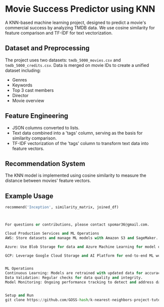 # Movie Success Predictor using KNN

A KNN-based machine learning project, designed to predict a movie's commercial success by analyzing TMDB data. We use cosine similarity for feature comparison and TF-IDF for text vectorization.

## Dataset and Preprocessing

The project uses two datasets: `tmdb_5000_movies.csv` and `tmdb_5000_credits.csv`. Data is merged on movie IDs to create a unified dataset including:
- Genres
- Keywords
- Top 3 cast members
- Director
- Movie overview

## Feature Engineering

- JSON columns converted to lists.
- Text data combined into a 'tags' column, serving as the basis for similarity comparison.
- TF-IDF vectorization of the 'tags' column to transform text data into feature vectors.

## Recommendation System

The KNN model is implemented using cosine similarity to measure the distance between movies' feature vectors.

## Example Usage

```python
recommend('Inception', similarity_matrix, joined_df)



For questions or contributions, please contact spomar36@gmail.com.

Cloud Production Services and ML Operations
AWS: Store datasets and manage ML models with Amazon S3 and SageMaker.

Azure: Use Blob Storage for data and Azure Machine Learning for model operations.

GCP: Leverage Google Cloud Storage and AI Platform for end-to-end ML workflows.


ML Operations
Continuous Learning: Models are retrained with updated data for accuracy.
Data Validation: Regular checks for data quality and integrity.
Model Monitoring: Ongoing performance tracking to detect and address data drift.


Setup and Run
git clone https://github.com/GOSS-hash/k-nearest-neighbors-project-tutorial-omass/tree/main
